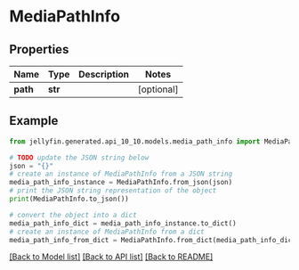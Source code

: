 # MediaPathInfo


## Properties

Name | Type | Description | Notes
------------ | ------------- | ------------- | -------------
**path** | **str** |  | [optional] 

## Example

```python
from jellyfin.generated.api_10_10.models.media_path_info import MediaPathInfo

# TODO update the JSON string below
json = "{}"
# create an instance of MediaPathInfo from a JSON string
media_path_info_instance = MediaPathInfo.from_json(json)
# print the JSON string representation of the object
print(MediaPathInfo.to_json())

# convert the object into a dict
media_path_info_dict = media_path_info_instance.to_dict()
# create an instance of MediaPathInfo from a dict
media_path_info_from_dict = MediaPathInfo.from_dict(media_path_info_dict)
```
[[Back to Model list]](README.md#documentation-for-models) [[Back to API list]](README.md#documentation-for-api-endpoints) [[Back to README]](README.md)


